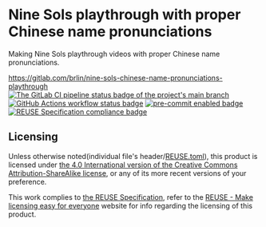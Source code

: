 # Nine Sols playthrough with proper Chinese name pronunciations

Making Nine Sols playthrough videos with proper Chinese name pronunciations.

<https://gitlab.com/brlin/nine-sols-chinese-name-pronunciations-playthrough>  
[![The GitLab CI pipeline status badge of the project's `main` branch](https://gitlab.com/brlin/nine-sols-chinese-name-pronunciations-playthrough/badges/main/pipeline.svg?ignore_skipped=true "Click here to check out the comprehensive status of the GitLab CI pipelines")](https://gitlab.com/brlin/nine-sols-chinese-name-pronunciations-playthrough/-/pipelines) [![GitHub Actions workflow status badge](https://github.com/brlin-tw/nine-sols-chinese-name-pronunciations-playthrough/actions/workflows/check-potential-problems.yml/badge.svg "GitHub Actions workflow status")](https://github.com/brlin-tw/nine-sols-chinese-name-pronunciations-playthrough/actions/workflows/check-potential-problems.yml) [![pre-commit enabled badge](https://img.shields.io/badge/pre--commit-enabled-brightgreen?logo=pre-commit&logoColor=white "This project uses pre-commit to check potential problems")](https://pre-commit.com/) [![REUSE Specification compliance badge](https://api.reuse.software/badge/gitlab.com/brlin/nine-sols-chinese-name-pronunciations-playthrough "This project complies to the REUSE specification to decrease software licensing costs")](https://api.reuse.software/info/gitlab.com/brlin/nine-sols-chinese-name-pronunciations-playthrough)

## Licensing

Unless otherwise noted(individual file's header/[REUSE.toml](REUSE.toml)), this product is licensed under [the 4.0 International version of the Creative Commons Attribution-ShareAlike license](https://creativecommons.org/licenses/by-sa/4.0/), or any of its more recent versions of your preference.

This work complies to [the REUSE Specification](https://reuse.software/spec/), refer to the [REUSE - Make licensing easy for everyone](https://reuse.software/) website for info regarding the licensing of this product.
